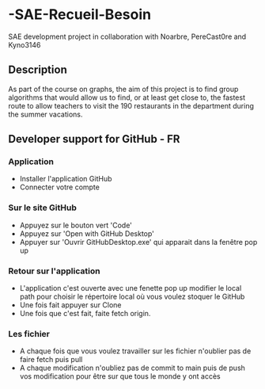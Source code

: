 # -SAE-Recueil-Besoin
SAE development project in collaboration with Noarbre, PereCast0re and Kyno3146

## Description
As part of the course on graphs, the aim of this project is to find group algorithms that would allow us to find, or at least get close to, the fastest route to allow teachers to visit the 190 restaurants in the department during the summer vacations.

## Developer support for GitHub - FR
### Application
- Installer l'application GitHub
- Connecter votre compte

### Sur le site GitHub
- Appuyez sur le bouton vert 'Code'
- Appuyez sur 'Open with GitHub Desktop'
- Appuyer sur 'Ouvrir GitHubDesktop.exe' qui apparait dans la fenêtre pop up

### Retour sur l'application
- L'application c'est ouverte avec une fenette pop up modifier le local path pour choisir le répertoire local où vous voulez stoquer le GitHub
- Une fois fait appuyer sur Clone
- Une fois que c'est fait, faite fetch origin.

### Les fichier
- A chaque fois que vous voulez travailler sur les fichier n'oublier pas de faire fetch puis pull
- A chaque modification n'oubliez pas de commit to main puis de push vos modification pour être sur que tous le monde y ont accès
